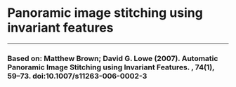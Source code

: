 # Panoramic image stitching using invariant features

---

### Based on: Matthew Brown; David G. Lowe (2007). Automatic Panoramic Image Stitching using Invariant Features. , 74(1), 59–73. doi:10.1007/s11263-006-0002-3
